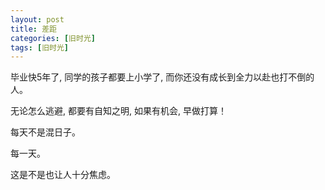 ```yaml
---
layout: post
title: 差距
categories: [旧时光]
tags: [旧时光]
---
```


毕业快5年了, 同学的孩子都要上小学了, 而你还没有成长到全力以赴也打不倒的人。

无论怎么逃避, 都要有自知之明, 如果有机会, 早做打算！

每天不是混日子。

每一天。

这是不是也让人十分焦虑。